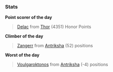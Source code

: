 

### Stats

**Point scorer of the day**
>[Delac](/#/character/Thor/1186192) from [Thor](/#/ranking/Thor)  (4351) Honor Points


**Climber of the day**
>[Zangerr](/#/character/Antriksha/501328) from [Antriksha](/#/ranking/Antriksha)  (52) positions


**Worst of the day**
>[Voulgaroktonos](/#/character/Antriksha/687445) from [Antriksha](/#/ranking/Antriksha)  (-4) positions


